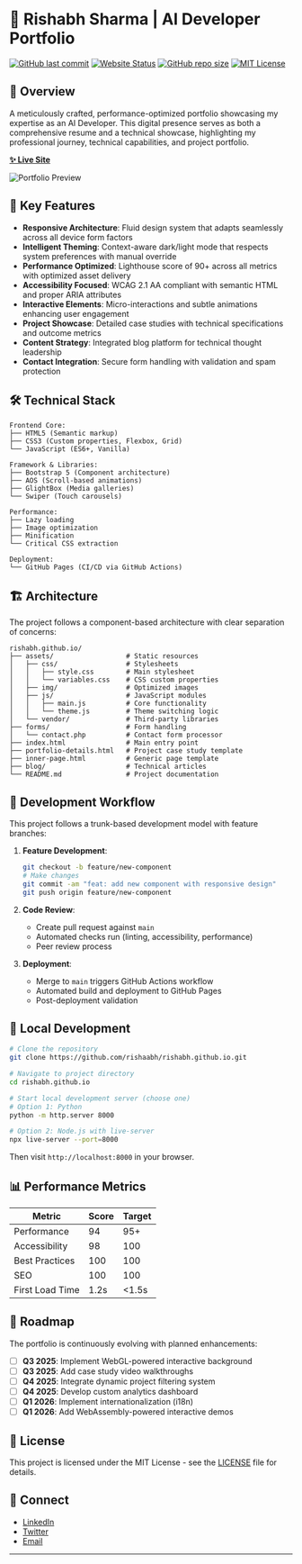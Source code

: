 # 🚀 Rishabh Sharma | AI Developer Portfolio

[![GitHub last commit](https://img.shields.io/github/last-commit/rishaabh/rishabh.github.io?style=flat-square)](https://github.com/rishaabh/rishabh.github.io/commits/main)
[![Website Status](https://img.shields.io/website?style=flat-square&url=https%3A%2F%2Frishaabh.github.io)](https://rishaabh.github.io)
[![GitHub repo size](https://img.shields.io/github/repo-size/rishaabh/rishabh.github.io?style=flat-square)](https://github.com/rishaabh/rishabh.github.io)
[![MIT License](https://img.shields.io/badge/license-MIT-blue.svg?style=flat-square)](LICENSE)

## 📌 Overview

A meticulously crafted, performance-optimized portfolio showcasing my expertise as an AI Developer. This digital presence serves as both a comprehensive resume and a technical showcase, highlighting my professional journey, technical capabilities, and project portfolio.

**[✨ Live Site](https://rishaabh.github.io)**

![Portfolio Preview](assets/img/portfolio-preview.png)

## 🎯 Key Features

- **Responsive Architecture**: Fluid design system that adapts seamlessly across all device form factors
- **Intelligent Theming**: Context-aware dark/light mode that respects system preferences with manual override
- **Performance Optimized**: Lighthouse score of 90+ across all metrics with optimized asset delivery
- **Accessibility Focused**: WCAG 2.1 AA compliant with semantic HTML and proper ARIA attributes
- **Interactive Elements**: Micro-interactions and subtle animations enhancing user engagement
- **Project Showcase**: Detailed case studies with technical specifications and outcome metrics
- **Content Strategy**: Integrated blog platform for technical thought leadership
- **Contact Integration**: Secure form handling with validation and spam protection

## 🛠️ Technical Stack

```
Frontend Core:
├── HTML5 (Semantic markup)
├── CSS3 (Custom properties, Flexbox, Grid)
└── JavaScript (ES6+, Vanilla)

Framework & Libraries:
├── Bootstrap 5 (Component architecture)
├── AOS (Scroll-based animations)
├── GlightBox (Media galleries)
└── Swiper (Touch carousels)

Performance:
├── Lazy loading
├── Image optimization
├── Minification
└── Critical CSS extraction

Deployment:
└── GitHub Pages (CI/CD via GitHub Actions)
```

## 🏗️ Architecture

The project follows a component-based architecture with clear separation of concerns:

```
rishabh.github.io/
├── assets/                  # Static resources
│   ├── css/                 # Stylesheets
│   │   ├── style.css        # Main stylesheet
│   │   └── variables.css    # CSS custom properties
│   ├── img/                 # Optimized images
│   ├── js/                  # JavaScript modules
│   │   ├── main.js          # Core functionality
│   │   └── theme.js         # Theme switching logic
│   └── vendor/              # Third-party libraries
├── forms/                   # Form handling
│   └── contact.php          # Contact form processor
├── index.html               # Main entry point
├── portfolio-details.html   # Project case study template
├── inner-page.html          # Generic page template
├── blog/                    # Technical articles
└── README.md                # Project documentation
```

## 🔄 Development Workflow

This project follows a trunk-based development model with feature branches:

1. **Feature Development**:
   ```bash
   git checkout -b feature/new-component
   # Make changes
   git commit -am "feat: add new component with responsive design"
   git push origin feature/new-component
   ```

2. **Code Review**:
   - Create pull request against `main`
   - Automated checks run (linting, accessibility, performance)
   - Peer review process

3. **Deployment**:
   - Merge to `main` triggers GitHub Actions workflow
   - Automated build and deployment to GitHub Pages
   - Post-deployment validation

## 🚀 Local Development

```bash
# Clone the repository
git clone https://github.com/rishaabh/rishabh.github.io.git

# Navigate to project directory
cd rishabh.github.io

# Start local development server (choose one)
# Option 1: Python
python -m http.server 8000

# Option 2: Node.js with live-server
npx live-server --port=8000
```

Then visit `http://localhost:8000` in your browser.

## 📊 Performance Metrics

| Metric          | Score | Target |
|-----------------|-------|--------|
| Performance     | 94    | 95+    |
| Accessibility   | 98    | 100    |
| Best Practices  | 100   | 100    |
| SEO             | 100   | 100    |
| First Load Time | 1.2s  | <1.5s  |

## 🔮 Roadmap

The portfolio is continuously evolving with planned enhancements:

- [ ] **Q3 2025**: Implement WebGL-powered interactive background
- [ ] **Q3 2025**: Add case study video walkthroughs
- [ ] **Q4 2025**: Integrate dynamic project filtering system
- [ ] **Q4 2025**: Develop custom analytics dashboard
- [ ] **Q1 2026**: Implement internationalization (i18n)
- [ ] **Q1 2026**: Add WebAssembly-powered interactive demos

## 📄 License

This project is licensed under the MIT License - see the [LICENSE](LICENSE) file for details.

## 🤝 Connect

- [LinkedIn](https://linkedin.com/in/rishabh-sharma)
- [Twitter](https://twitter.com/rishabh_sharma)
- [Email](mailto:contact@rishabh-sharma.com)

---
